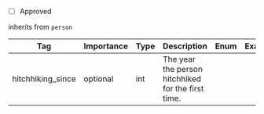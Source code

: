 - [ ] Approved


inherits from `person`

| Tag                         | Importance   | Type     | Description                                                                                   | Enum | Example |
|-----------------------------|--------------|----------|-----------------------------------------------------------------------------------------------|------|---------|
| hitchhiking_since                   | optional  | int  | The year the person hitchhiked for the first time.                                               |      |         |
